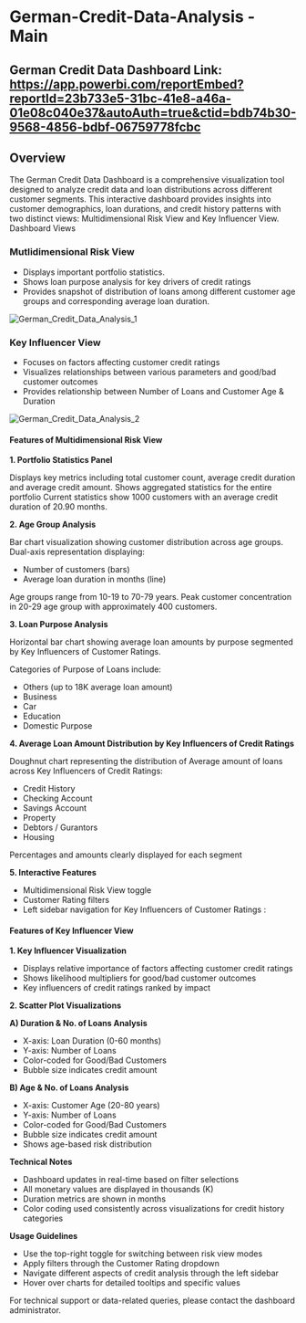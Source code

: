 # German-Credit-Data-Analysis - Main
## German Credit Data Dashboard Link:  https://app.powerbi.com/reportEmbed?reportId=23b733e5-31bc-41e8-a46a-01e08c040e37&autoAuth=true&ctid=bdb74b30-9568-4856-bdbf-06759778fcbc

## Overview
The German Credit Data Dashboard is a comprehensive visualization tool designed to analyze credit data and loan distributions across different customer segments. This interactive dashboard provides insights into customer demographics, loan durations, and credit history patterns with two distinct views: Multidimensional Risk View and Key Influencer View.
Dashboard Views

### Mutlidimensional Risk View

* Displays important portfolio statistics.
* Shows loan purpose analysis for key drivers of credit ratings
* Provides snapshot of distribution of loans among different customer age groups and corresponding average loan duration.

![German_Credit_Data_Analysis_1](https://github.com/user-attachments/assets/e07d7e12-b3bb-48a3-850d-ad6ebaa0231c)

### Key Influencer View

* Focuses on factors affecting customer credit ratings
* Visualizes relationships between various parameters and good/bad customer outcomes
* Provides relationship between Number of Loans and Customer Age & Duration

![German_Credit_Data_Analysis_2](https://github.com/user-attachments/assets/f8f96817-a713-422d-8801-36c261f4eb94)


#### Features of Multidimensional Risk View

**1. Portfolio Statistics Panel**

Displays key metrics including total customer count, average credit duration and average credit amount.
Shows aggregated statistics for the entire portfolio
Current statistics show 1000 customers with an average credit duration of 20.90 months.

**2. Age Group Analysis**

Bar chart visualization showing customer distribution across age groups.
Dual-axis representation displaying:

* Number of customers (bars)
* Average loan duration in months (line)


Age groups range from 10-19 to 70-79 years.
Peak customer concentration in 20-29 age group with approximately 400 customers.

**3. Loan Purpose Analysis**

Horizontal bar chart showing average loan amounts by purpose
segmented by Key Influencers of Customer Ratings.

Categories of Purpose of Loans include:

* Others (up to 18K average loan amount)
* Business
* Car
* Education
* Domestic Purpose

**4. Average Loan Amount Distribution by Key Influencers of Credit Ratings**

Doughnut chart representing the distribution of Average amount of loans across Key Influencers of Credit Ratings: 

* Credit History
* Checking Account
* Savings Account
* Property
* Debtors / Gurantors
* Housing


Percentages and amounts clearly displayed for each segment



**5. Interactive Features**

* Multidimensional Risk View toggle
* Customer Rating filters
* Left sidebar navigation for Key Influencers of Customer Ratings :
  


#### Features of Key Influencer View

**1. Key Influencer Visualization**

* Displays relative importance of factors affecting customer credit ratings
* Shows likelihood multipliers for good/bad customer outcomes
* Key influencers of credit ratings ranked by impact

**2. Scatter Plot Visualizations**

**A) Duration & No. of Loans Analysis**

* X-axis: Loan Duration (0-60 months)
* Y-axis: Number of Loans
* Color-coded for Good/Bad Customers
* Bubble size indicates credit amount


**B) Age & No. of Loans Analysis**

* X-axis: Customer Age (20-80 years)
* Y-axis: Number of Loans
* Color-coded for Good/Bad Customers
* Bubble size indicates credit amount
* Shows age-based risk distribution




**Technical Notes**

* Dashboard updates in real-time based on filter selections
* All monetary values are displayed in thousands (K)
* Duration metrics are shown in months
* Color coding used consistently across visualizations for credit history categories

**Usage Guidelines**

* Use the top-right toggle for switching between risk view modes
* Apply filters through the Customer Rating dropdown
* Navigate different aspects of credit analysis through the left sidebar
* Hover over charts for detailed tooltips and specific values

For technical support or data-related queries, please contact the dashboard administrator.

